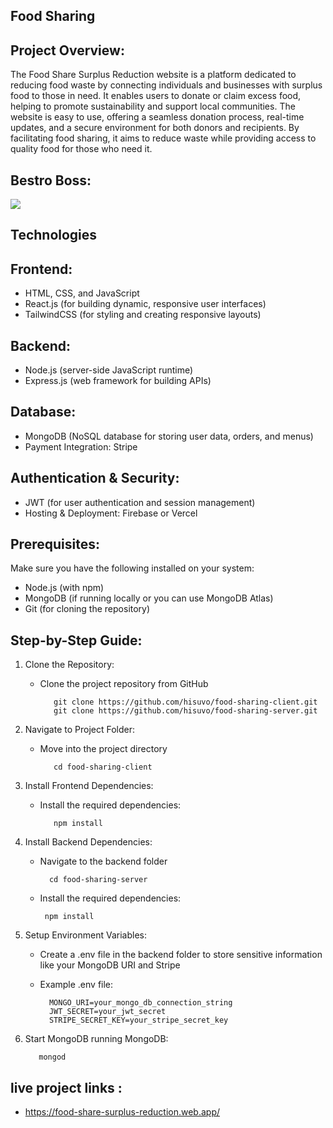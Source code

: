 ## Food Sharing
## Project Overview:
The Food Share Surplus Reduction website is a platform dedicated to reducing food waste by connecting individuals and businesses with surplus food to those in need. It enables users to donate or claim excess food, helping to promote sustainability and support local communities. The website is easy to use, offering a seamless donation process, real-time updates, and a secure environment for both donors and recipients. By facilitating food sharing, it aims to reduce waste while providing access to quality food for those who need it.

## Bestro Boss:
<div>
  <img src="https://i.ibb.co.com/wFnJ0rjk/a4b9f443-b1d6-4d83-882d-2c6a8ba62f9a.png"/>
</div>

##  Technologies
## Frontend:
- HTML, CSS, and JavaScript
- React.js (for building dynamic, responsive user interfaces)
- TailwindCSS (for styling and creating responsive layouts)
  
## Backend:
- Node.js (server-side JavaScript runtime)
- Express.js (web framework for building APIs)
  
## Database:
- MongoDB (NoSQL database for storing user data, orders, and menus)
- Payment Integration: Stripe 

## Authentication & Security:
- JWT (for user authentication and session management)
- Hosting & Deployment: Firebase or Vercel 

## Prerequisites:

Make sure you have the following installed on your system:
- Node.js (with npm)
- MongoDB (if running locally or you can use MongoDB Atlas)
- Git (for cloning the repository)

## Step-by-Step Guide:
1. Clone the Repository:
   - Clone the project repository from GitHub
     
            git clone https://github.com/hisuvo/food-sharing-client.git
            git clone https://github.com/hisuvo/food-sharing-server.git
     
2. Navigate to Project Folder:
   - Move into the project directory
     
            cd food-sharing-client

3. Install Frontend Dependencies:

   - Install the required dependencies:
 
            npm install

4. Install Backend Dependencies:
   - Navigate to the backend folder
     
           cd food-sharing-server

   - Install the required dependencies:
 
          npm install
     
5. Setup Environment Variables:
   - Create a .env file in the backend folder to store sensitive information like your MongoDB URI and Stripe
   - Example .env file:
     
           MONGO_URI=your_mongo_db_connection_string
           JWT_SECRET=your_jwt_secret
           STRIPE_SECRET_KEY=your_stripe_secret_key
     
6. Start MongoDB
    running MongoDB:
 
          mongod
   
## live project links :
 - https://food-share-surplus-reduction.web.app/
